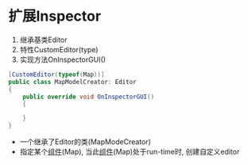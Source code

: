 # 扩展Inspector

1. 继承基类Editor
2. 特性CustomEditor(type)
3. 实现方法OnInspectorGUI()
  
```c#
[CustomEditor(typeof(Map))]
public class MapModelCreator: Editor 
{
    public override void OnInspectorGUI()
    {

    }
}

```

- 一个继承了Editor的类(MapModeCreator)
- 指定某个[组件](unity-script-component.md)(Map), 当此[组件](unity-script-component.md)(Map)处于run-time时, 创建自定义editor

